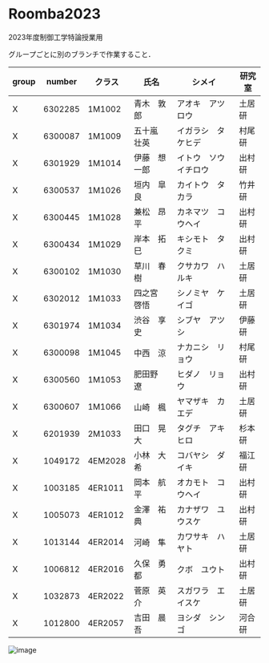 # Roomba2023
2023年度制御工学特論授業用

グループごとに別のブランチで作業すること．

| group | number | クラス | 氏名 | シメイ | 研究室 |
| ---- | ---- | ---- | ---- | ---- | ---- |
| X |	6302285	|	1M1002	|	青木　敦郎	|	アオキ　アツロウ		|	土居研	|
| X |	6300087	|	1M1009	|	五十嵐　壮英	|	イガラシ　タケヒデ		|	村尾研	|
| X |	6301929	|	1M1014	|	伊藤　想一郎	|	イトウ　ソウイチロウ		|	出村研	|
| X |	6300537	|	1M1026	|	垣内　皐良	|	カイトウ　タカラ		|	竹井研	|
| X |	6300445	|	1M1028	|	兼松　昂平	|	カネマツ　コウヘイ		|	出村研	|
| X |	6300434	|	1M1029	|	岸本　拓巳	|	キシモト　タクミ		|	出村研	|
| X |	6300102	|	1M1030	|	草川　春樹	|	クサカワ　ハルキ		|	土居研	|
| X |	6302012	|	1M1033	|	四之宮　啓悟	|	シノミヤ　ケイゴ		|	土居研	|
| X |	6301974	|	1M1034	|	渋谷　享史	|	シブヤ　アツシ		|	伊藤研	|
| X |	6300098	|	1M1045	|	中西　涼	|	ナカニシ　リョウ		|	村尾研	|
| X |	6300560	|	1M1053	|	肥田野　遼	|	ヒダノ　リョウ		|	出村研	|
| X |	6300607	|	1M1066	|	山崎　楓	|	ヤマザキ　カエデ		|	土居研	|
| X |	6201939	|	2M1033	|	田口　晃大	|	タグチ　アキヒロ		|	杉本研	|
| X |	1049172	|	4EM2028	|	小林　大希	|	コバヤシ　ダイキ		|	福江研	|
| X |	1003185	|	4ER1011	|	岡本　航平	|	オカモト　コウヘイ		|	出村研	|
| X |	1005073	|	4ER1012	|	金澤　祐典	|	カナザワ　ユウスケ		|	出村研	|
| X |	1013144	|	4ER2014	|	河崎　隼	|	カワサキ　ハヤト		|	土居研	|
| X |	1006812	|	4ER2016	|	久保　勇都	|	クボ　ユウト		|	出村研	|
| X |	1032873	|	4ER2022	|	菅原　英介	|	スガワラ　エイスケ		|	土居研	|
| X |	1012800	|	4ER2057	|	吉田　晨吾	|	ヨシダ　シンゴ		|	河合研	|
![image](https://github.com/KIT-Robot2023/Roomba2023/assets/2149986/572c3af8-71f5-4d7d-b5a0-04259501d39a)

